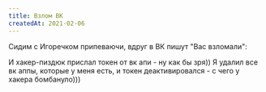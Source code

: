 ```yaml
---
title: Взлом ВК
createdAt: 2021-02-06
---
```


Сидим с Игоречком припеваючи, вдруг в ВК пишут "Вас взломали":

<img-row :images="['/cool-story/small/hack.png']"></img-row>

И хакер-пиздюк прислал токен от вк апи - ну как бы зря))
Я удалил все вк аппы, которые у меня есть, и токен деактивировался - с чего у хакера бомбануло)))

